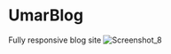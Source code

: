 # UmarBlog
Fully responsive blog site
![Screenshot_8](https://user-images.githubusercontent.com/107166036/227743613-0984f557-b12d-4b2a-9838-e24b68bc0327.png)
